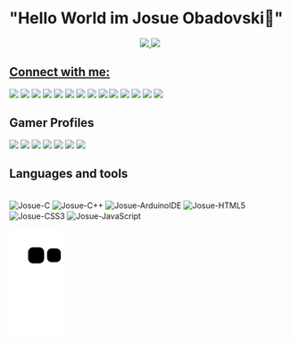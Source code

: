  # <b>"Hello World im Josue Obadovski👋"</b>
<div align="center">
  <a href="https://github.com/JosueObadovski">
  <img height="190em" src="https://github-readme-stats.vercel.app/api?username=JosueObadovski&show_icons=true&theme=tokyonight&include_all_commits=true&count_private=true"/>
  <img height="190em" src="https://github-readme-stats.vercel.app/api/top-langs/?username=JosueObadovski&layout=compact&langs_count=7&theme=tokyonight"/>
</div>

## Connect with me:
  <a href="https://www.facebook.com/josueantonioobadovski//" target="_blank"><img src="https://img.shields.io/badge/Facebook-1877F2?style=for-the-badge&logo=facebook&logoColor=white" target="_blank"></a> 
  <a href="https://www.instagram.com/josueobadovski/" target="_blank"><img src="https://img.shields.io/badge/-Instagram-%23E4405F?style=for-the-badge&logo=instagram&logoColor=white" target="_blank"></a>
  <a href="https://www.linkedin.com/in/josué-antonio-gardasz-obadovski-39a568240/" target="_blank"><img src="https://img.shields.io/badge/-LinkedIn-%230077B5?style=for-the-badge&logo=linkedin&logoColor=white" target="_blank"></a> 
  <a href="https://www.tiktok.com/@josuegardasz?_d=secCgYIASAHKAESPgo8Iemx5ibYIW89NrxnpBh6Aw6rjbuuJbq7w9n3tiplcLufqltDz4HozNl7VZyuwiRfYkykoZeQ%2B6n3PzXqGgA%3D&_r=1&language=pt&sec_uid=MS4wLjABAAAAG2MuvCXQZjqcPCqTsmS3N6y3T6-G22UzQo6uFPd4CPohSsjZfBMI5FUj7CDHNYSr&sec_user_id=MS4wLjABAAAAG2MuvCXQZjqcPCqTsmS3N6y3T6-G22UzQo6uFPd4CPohSsjZfBMI5FUj7CDHNYSr&share_app_id=1233&share_author_id=6776647381453095941&share_link_id=34eaabb6-99de-4ce9-aad0-05de8a5cffe3&source=h5_m&timestamp=1656593174&u_code=da568i1cfi853d&ugbiz_name=Account&user_id=6776647381453095941&utm_campaign=client_share&utm_medium=android&utm_source=copy" target="_blank"><img src="https://img.shields.io/badge/TikTok-000000?style=for-the-badge&logo=tiktok&logoColor=white" target="_blank"></a> 
  <a href="https://www.snapchat.com/add/josuegardasz?share_id=EyotFcksXi4&locale=pt-BR" target="_blank"><img src="https://img.shields.io/badge/Snapchat-FFFC00?style=for-the-badge&logo=snapchat&logoColor=white" target="_blank"></a> 
  <a href="https://josuegardasz.tumblr.com/" target="_blank"><img src="https://img.shields.io/badge/Tumblr-%2336465D.svg?&style=for-the-badge&logo=Tumblr&logoColor=white" target="_blank"></a> 
  <a href="https://twitter.com/JosueObadovski" target="_blank"><img src="https://img.shields.io/badge/Twitter-1DA1F2?style=for-the-badge&logo=twitter&logoColor=white" target="_blank"></a> 
  <a href="https://www.reddit.com/user/JosueObadovski?utm_medium=android_app&utm_source=share" target="_blank"><img src="https://img.shields.io/badge/Reddit-FF4500?style=for-the-badge&logo=reddit&logoColor=white" target="_blank"></a> 
  <a href="https://br.pinterest.com/JosueObadovski/_saved/" target="_blank"><img src="https://img.shields.io/badge/Pinterest-%23E60023.svg?&style=for-the-badge&logo=Pinterest&logoColor=white" target="_blank"></a> 
  <a href="https://www.youtube.com/channel/UCD2MnWZmKAPeldEncOmenUw" target="_blank"><img src="https://img.shields.io/badge/YouTube-FF0000?style=for-the-badge&logo=youtube&logoColor=white" target="_blank"></a>
 	<a href="https://www.twitch.tv/obadovskii" target="_blank"><img src="https://img.shields.io/badge/Twitch-9146FF?style=for-the-badge&logo=twitch&logoColor=white" target="_blank"></a>
  <a href="https://discord.com/users/KingJ#6418" target="_blank"><img src="https://img.shields.io/badge/Discord-7289DA?style=for-the-badge&logo=discord&logoColor=white" target="_blank"></a> 
  <a href = "mailto:josueantoniogardasz@gmail.com"><img src="https://img.shields.io/badge/-Gmail-%23333?style=for-the-badge&logo=gmail&logoColor=white" target="_blank"></a>
  <a href = "https://linktr.ee/josue_obadovski" target="_blank"><img src="https://img.shields.io/badge/linktree-39E09B?style=for-the-badge&logo=linktree&logoColor=white" target="_blank"></a>

## Gamer Profiles

<div> 
  <a href="https://steamcommunity.com/id/josueobadovski/" target="_blank"><img src="https://img.shields.io/badge/Steam-000000?style=for-the-badge&logo=steam&logoColor=white"></a> 
  <a href="https://" target="_blank"><img src="https://img.shields.io/badge/Battle.net-000?style=for-the-badge&logo=battle.net&logoColor=148EFF" target="_blank"></a> 
  <a href="https://www.origin.com/bra/pt-br/profile/achievements" target="_blank"><img src="https://img.shields.io/badge/Origin-148EFF?style=for-the-badge&logo=origin&logoColor=white"></a> 
  <a href="https://" target="_blank"><img src="https://img.shields.io/badge/Epic%20Games-313131?style=for-the-badge&logo=Epic%20Games&logoColor=white"></a> 
  <a href="https://" target="_blank"><img src="https://img.shields.io/badge/PlayStation-003791?style=for-the-badge&logo=playstation&logoColor=white"></a> 
  <a href="https://" target="_blank"><img src="https://img.shields.io/badge/Xbox-107C10?style=for-the-badge&logo=xbox&logoColor=white"></a> 
  <a href="https://" target="_blank"><img src="https://img.shields.io/badge/Riot_Games-D32936?style=for-the-badge&logo=riot-games&logoColor=white"></a> 

## Languages and tools
<div style="display: inline_block"><br>
  <img align="center" alt="Josue-C" src=https://img.shields.io/badge/C-00599C?style=for-the-badge&logo=c&logoColor=white>
  <img align="center" alt="Josue-C++" src=https://img.shields.io/badge/C%2B%2B-00599C?style=for-the-badge&logo=c%2B%2B&logoColor=white>
  <img align="center" alt="Josue-ArduinoIDE" src=https://img.shields.io/badge/Arduino-00979D?style=for-the-badge&logo=Arduino&logoColor=white>
  <img align="center" alt="Josue-HTML5" src=https://img.shields.io/badge/HTML5-E34F26?style=for-the-badge&logo=html5&logoColor=white>
  <img align="center" alt="Josue-CSS3" src=https://img.shields.io/badge/CSS3-1572B6?style=for-the-badge&logo=css3&logoColor=white>
  <img align="center" alt="Josue-JavaScript" src=https://img.shields.io/badge/JavaScript-F7DF1E?style=for-the-badge&logo=javascript&logoColor=black>
  
  ![Snake animation](https://github.com/JosueObadovski/JosueObadovski/blob/output/github-contribution-grid-snake.svg)

</div>
  
